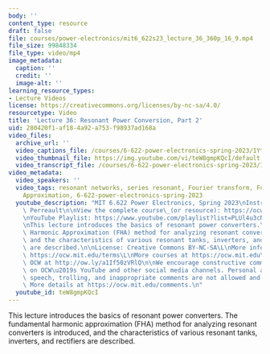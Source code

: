 ```yaml
---
body: ''
content_type: resource
draft: false
file: courses/power-electronics/mit6_622s23_lecture_36_360p_16_9.mp4
file_size: 99848334
file_type: video/mp4
image_metadata:
  caption: ''
  credit: ''
  image-alt: ''
learning_resource_types:
- Lecture Videos
license: https://creativecommons.org/licenses/by-nc-sa/4.0/
resourcetype: Video
title: 'Lecture 36: Resonant Power Conversion, Part 2'
uid: 280420f1-af18-4a92-a753-f98937ad168a
video_files:
  archive_url: ''
  video_captions_file: /courses/6-622-power-electronics-spring-2023/1YtOhx0q4OF3UYOU7PZczixk6h-Sg-mDi_transcript.webvtt
  video_thumbnail_file: https://img.youtube.com/vi/teW8gmpKQcI/default.jpg
  video_transcript_file: /courses/6-622-power-electronics-spring-2023/1YtOhx0q4OF3UYOU7PZczixk6h-Sg-mDi_transcript.pdf
video_metadata:
  video_speakers: ''
  video_tags: resonant networks, series resonant, Fourier transform, Fundamental Harmonic
    Approximation, 6-622-power-electronics-spring-2023
  youtube_description: "MIT 6.622 Power Electronics, Spring 2023\nInstructor: David\
    \ Perreault\n\nView the complete course\_(or resource): https://ocw.mit.edu/courses/6-622-power-electronics-spring-2023/\L\
    \nYouTube Playlist: https://www.youtube.com/playlist?list=PLUl4u3cNGP62UTc77mJoubhDELSC8lfR0\n\
    \nThis lecture introduces the basics of resonant power converters.\_The Fundamental\
    \ Harmonic Approximation (FHA) method for analyzing resonant converters is introduced,\
    \ and the characteristics of various resonant tanks, inverters, and rectifiers\
    \ are described.\n\nLicense: Creative Commons BY-NC-SA\L\nMore information at\
    \ https://ocw.mit.edu/terms\L\nMore courses at https://ocw.mit.edu\n\nSupport\
    \ OCW at http://ow.ly/a1If50zVRlQ\n\nWe encourage constructive comments and discussion\
    \ on OCW\u2019s YouTube and other social media channels. Personal attacks, hate\
    \ speech, trolling, and inappropriate comments are not allowed and may be removed.\
    \ More details at https://ocw.mit.edu/comments.\n"
  youtube_id: teW8gmpKQcI
---
```

This lecture introduces the basics of resonant power converters. The fundamental harmonic approximation (FHA) method for analyzing resonant converters is introduced, and the characteristics of various resonant tanks, inverters, and rectifiers are described.